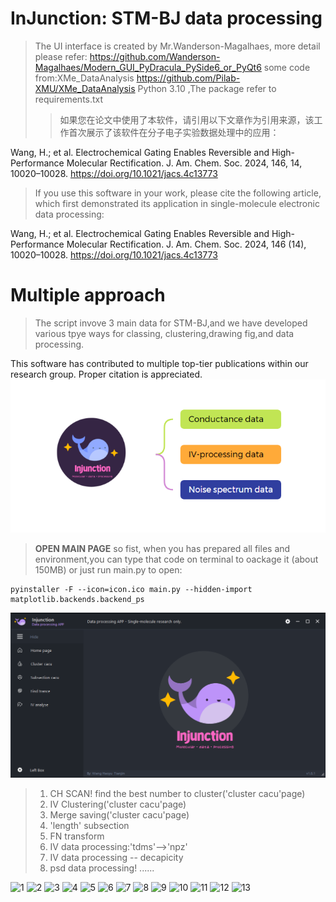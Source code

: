 # InJunction: STM-BJ data processing
> The UI interface is created by Mr.Wanderson-Magalhaes, more detail please refer:
> https://github.com/Wanderson-Magalhaes/Modern_GUI_PyDracula_PySide6_or_PyQt6
> some code from:XMe_DataAnalysis
> https://github.com/Pilab-XMU/XMe_DataAnalysis
> Python 3.10 ,The package refer to requirements.txt
> >如果您在论文中使用了本软件，请引用以下文章作为引用来源，该工作首次展示了该软件在分子电子实验数据处理中的应用：

Wang, H.; et al. Electrochemical Gating Enables Reversible and High-Performance Molecular Rectification. J. Am. Chem. Soc. 2024, 146, 14, 10020–10028. https://doi.org/10.1021/jacs.4c13773
> If you use this software in your work, please cite the following article, which first demonstrated its application in single-molecule electronic data processing:

Wang, H.; et al. Electrochemical Gating Enables Reversible and High-Performance Molecular Rectification. J. Am. Chem. Soc. 2024, 146 (14), 10020–10028. https://doi.org/10.1021/jacs.4c13773
# Multiple approach
> The script invove 3 main data for STM-BJ,and we have developed various tpye ways for classing, clustering,drawing fig,and data processing.

This software has contributed to multiple top-tier publications within our research group. Proper citation is appreciated.
![the icon](https://github.com/wanHAnuy/wanHAnuy/blob/main/fig1.png)
> **OPEN MAIN PAGE**
> so fist, when you has prepared all files and environment,you can type that code on terminal to oackage it (about 150MB) or just run main.py to open:
```
pyinstaller -F --icon=icon.ico main.py --hidden-import matplotlib.backends.backend_ps
```
![the main page](https://github.com/wanHAnuy/wanHAnuy/blob/main/fig2.png)

> 1. CH SCAN! find the best number to cluster('cluster cacu'page)
> 2. IV Clustering('cluster cacu'page)
> 3. Merge saving('cluster cacu'page)
> 4. 'length' subsection
> 5. FN transform
> 6. IV data processing:'tdms'-->'npz'
> 7. IV data processing -- decapicity
> 8. psd data processing!
>    ......

![1](https://github.com/user-attachments/assets/0c8532b7-809c-450c-a46b-ff979eeb2c2b)
![2](https://github.com/user-attachments/assets/28a23120-c86c-48e6-a09a-913b4235986d)
![3](https://github.com/user-attachments/assets/9ce261f3-3095-4843-94c0-aa6edb3e8238)
![4](https://github.com/user-attachments/assets/361300a9-c61c-4c2b-9984-e5ea3ec01a13)
![5](https://github.com/user-attachments/assets/a0afe283-7f20-435b-9285-bf930b018426)
![6](https://github.com/user-attachments/assets/fd1f2848-c874-41bd-8b2f-47f372e6a42e)
![7](https://github.com/user-attachments/assets/7046af22-ef90-4613-b15d-75028a127f44)
![8](https://github.com/user-attachments/assets/761fe70b-1cde-4184-89d3-add9ce5192e9)
![9](https://github.com/user-attachments/assets/976f94de-22ed-4368-ad2d-5a4ded5413f9)
![10](https://github.com/user-attachments/assets/d71094a5-e6c1-4a6b-b102-4c0f1b20c962)
![11](https://github.com/user-attachments/assets/ba71509a-781e-479c-954b-165d4031e19f)
![12](https://github.com/user-attachments/assets/1e94a65b-b2d9-43ea-ac9d-b824125ca1cf)
![13](https://github.com/user-attachments/assets/25a9f7d4-e4cc-47a4-85da-51edf18faac8)


